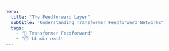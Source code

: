```yaml
---
hero:
  title: "The Feedforward Layer"
  subtitle: "Understanding Transformer Feedforward Networks"
  tags:
    - "🔄 Transformer Feedforward"
    - "⏱️ 14 min read"
---
```


